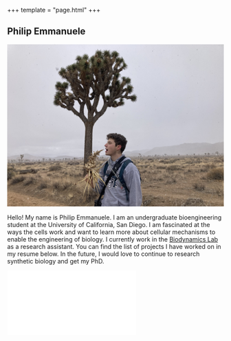 +++
template = "page.html"
+++

## Philip Emmanuele

![profile](/content/about_pic.JPEG)

Hello! My name is Philip Emmanuele. I am an undergraduate bioengineering student at the University of California, San Diego. I am fascinated at the ways the cells work and want to learn more about cellular mechanisms to enable the engineering of biology. I currently work in the [Biodynamics Lab](https://biodynamics.ucsd.edu) as a research assistant. You can find the list of projects I have worked on in my resume below. In the future, I would love to continue to research synthetic biology and get my PhD. 

![Resume](/content/Resume-1-23.pdf)